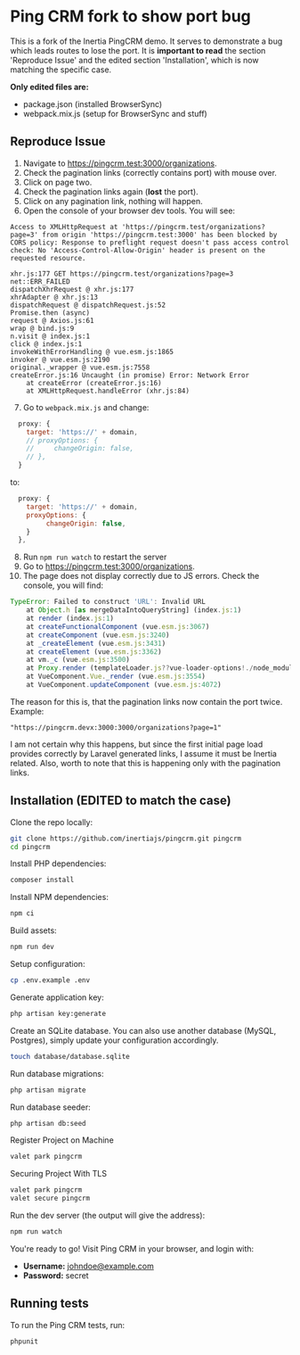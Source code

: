# Ping CRM fork to show port bug

This is a fork of the Inertia PingCRM demo. It serves to demonstrate a bug which leads routes to lose the port. It is **important to read** the section 'Reproduce Issue' and the edited section 'Installation', which is now matching the specific case.

**Only edited files are:**
- package.json (installed BrowserSync)
- webpack.mix.js (setup for BrowserSync and stuff)

## Reproduce Issue

1. Navigate to https://pingcrm.test:3000/organizations.
2. Check the pagination links (correctly contains port) with mouse over.
3. Click on page two.
4. Check the pagination links again (**lost** the port).
5. Click on any pagination link, nothing will happen.
6. Open the console of your browser dev tools. You will see:

```
Access to XMLHttpRequest at 'https://pingcrm.test/organizations?page=3' from origin 'https://pingcrm.test:3000' has been blocked by CORS policy: Response to preflight request doesn't pass access control check: No 'Access-Control-Allow-Origin' header is present on the requested resource.
```

```
xhr.js:177 GET https://pingcrm.test/organizations?page=3 net::ERR_FAILED
dispatchXhrRequest @ xhr.js:177
xhrAdapter @ xhr.js:13
dispatchRequest @ dispatchRequest.js:52
Promise.then (async)
request @ Axios.js:61
wrap @ bind.js:9
n.visit @ index.js:1
click @ index.js:1
invokeWithErrorHandling @ vue.esm.js:1865
invoker @ vue.esm.js:2190
original._wrapper @ vue.esm.js:7558
createError.js:16 Uncaught (in promise) Error: Network Error
    at createError (createError.js:16)
    at XMLHttpRequest.handleError (xhr.js:84)
```
7. Go to `webpack.mix.js` and change:

```js
  proxy: {
    target: 'https://' + domain,
    // proxyOptions: {
    //     changeOrigin: false,
    // },
  }
```
to:

```js
  proxy: {
    target: 'https://' + domain, 
    proxyOptions: {
         changeOrigin: false,
    }
  },
```
8. Run `npm run watch` to restart the server
9. Go to https://pingcrm.test:3000/organizations.
10. The page does not display correctly due to JS errors. Check the console, you will find:

```js
TypeError: Failed to construct 'URL': Invalid URL
    at Object.h [as mergeDataIntoQueryString] (index.js:1)
    at render (index.js:1)
    at createFunctionalComponent (vue.esm.js:3067)
    at createComponent (vue.esm.js:3240)
    at _createElement (vue.esm.js:3431)
    at createElement (vue.esm.js:3362)
    at vm._c (vue.esm.js:3500)
    at Proxy.render (templateLoader.js??vue-loader-options!./node_modules/vue-loader/lib/index.js??vue-loader-options!./resources/js/Shared/Layout.vue?vue&type=template&id=6bf30086&:140)
    at VueComponent.Vue._render (vue.esm.js:3554)
    at VueComponent.updateComponent (vue.esm.js:4072)
```

The reason for this is, that the pagination links now contain the port twice. Example:

`"https://pingcrm.devx:3000:3000/organizations?page=1"`

I am not certain why this happens, but since the first initial page load provides correctly by Laravel generated links, I assume it must be Inertia related. Also, worth to note that this is happening only with the pagination links.

## Installation (EDITED to match the case)

Clone the repo locally:

```sh
git clone https://github.com/inertiajs/pingcrm.git pingcrm
cd pingcrm
```

Install PHP dependencies:

```sh
composer install
```

Install NPM dependencies:

```sh
npm ci
```

Build assets:

```sh
npm run dev
```

Setup configuration:

```sh
cp .env.example .env
```

Generate application key:

```sh
php artisan key:generate
```

Create an SQLite database. You can also use another database (MySQL, Postgres), simply update your configuration accordingly.

```sh
touch database/database.sqlite
```

Run database migrations:

```sh
php artisan migrate
```

Run database seeder:

```sh
php artisan db:seed
```

Register Project on Machine

```sh
valet park pingcrm
```

Securing Project With TLS

```sh
valet park pingcrm
valet secure pingcrm
```

Run the dev server (the output will give the address):

```sh
npm run watch
```

You're ready to go! Visit Ping CRM in your browser, and login with:

- **Username:** johndoe@example.com
- **Password:** secret

## Running tests

To run the Ping CRM tests, run:

```
phpunit
```
